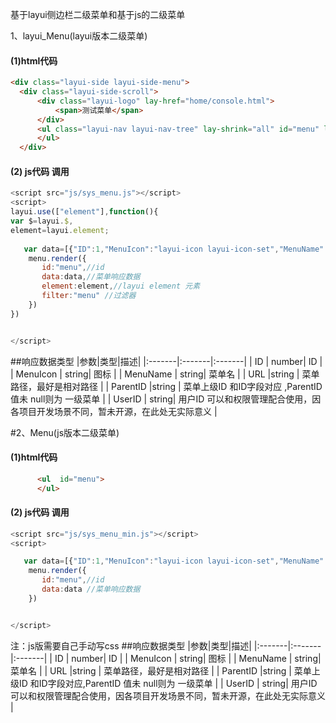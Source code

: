  基于layui侧边栏二级菜单和基于js的二级菜单
 
 1、layui_Menu(layui版本二级菜单)  
   #### (1)html代码
  ```html
 <div class="layui-side layui-side-menu">
    <div class="layui-side-scroll">
        <div class="layui-logo" lay-href="home/console.html">
            <span>测试菜单</span>
        </div>
        <ul class="layui-nav layui-nav-tree" lay-shrink="all" id="menu" lay-filter="menu">
        </ul>
    </div>
```        
#### (2) js代码 调用
 ```javascript 
 <script src="js/sys_menu.js"></script>
<script>
layui.use(["element"],function(){
var $=layui.$,
element=layui.element;
    
    var data=[{"ID":1,"MenuIcon":"layui-icon layui-icon-set","MenuName":"系统设置","URL":null,"ParentID":null,"UserID":""} ]
     menu.render({
        id:"menu",//id
        data:data,//菜单响应数据
        element:element,//layui element 元素
        filter:"menu" //过滤器
     })
})


</script>
```
##响应数据类型
|参数|类型|描述|
|:-------|:-------|:-------|
| ID | number| ID  |
| MenuIcon | string| 图标 |
| MenuName | string| 菜单名 |
|  URL |string  | 菜单路径，最好是相对路径 |
|  ParentID |string  | 菜单上级ID 和ID字段对应 ,ParentID 值未 null则为 一级菜单 |
| UserID | string| 用户ID 可以和权限管理配合使用，因各项目开发场景不同，暂未开源，在此处无实际意义 |



#2、Menu(js版本二级菜单)  
   #### (1)html代码
  ```html 
        <ul  id="menu">
        </ul> 
```        
#### (2) js代码 调用
 ```javascript 
 <script src="js/sys_menu_min.js"></script>
<script>
 
    var data=[{"ID":1,"MenuIcon":"layui-icon layui-icon-set","MenuName":"系统设置","URL":null,"ParentID":null,"UserID":""} ]
     menu.render({
        id:"menu",//id
        data:data //菜单响应数据 
     }) 


</script>
```
注：js版需要自己手动写css
##响应数据类型
|参数|类型|描述|
|:-------|:-------|:-------|
| ID | number| ID  |
| MenuIcon | string| 图标 |
| MenuName | string| 菜单名 |
|  URL |string  | 菜单路径，最好是相对路径 |
|  ParentID |string  | 菜单上级ID 和ID字段对应,ParentID 值未 null则为 一级菜单 |
| UserID | string| 用户ID 可以和权限管理配合使用，因各项目开发场景不同，暂未开源，在此处无实际意义 |

